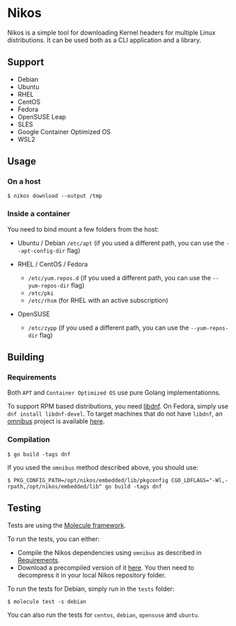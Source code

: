 # Nikos

Nikos is a simple tool for downloading Kernel headers for multiple Linux distributions. It can be used both as a CLI application and a library.

## Support

 * Debian
 * Ubuntu
 * RHEL 
 * CentOS
 * Fedora
 * OpenSUSE Leap
 * SLES
 * Google Container Optimized OS
 * WSL2

## Usage

### On a host

`$ nikos download --output /tmp`

### Inside a container

You need to bind mount a few folders from the host:

 * Ubuntu / Debian
   `/etc/apt` (if you used a different path, you can use the `--apt-config-dir` flag)

 * RHEL / CentOS / Fedora
   - `/etc/yum.repos.d` (if you used a different path, you can use the `--yum-repos-dir` flag)
   - `/etc/pki`
   - `/etc/rhsm` (for RHEL with an active subscription)

 * OpenSUSE
   - `/etc/zypp` (if you used a different path, you can use the `--yum-repos-dir` flag)

## Building

### Requirements

Both `APT` and `Container Optimized OS` use pure Golang implementationns.

To support RPM based distributions, you need [libdnf](https://github.com/rpm-software-management/libdnf).
On Fedora, simply use `dnf install libdnf-devel`. To target machines that do not have `libdnf`, an
[omnibus](https://github.com/chef/omnibus) project is available [here](https://github.com/lebauce/omnibus-nikos).

### Compilation

`$ go build -tags dnf`

If you used the `omnibus` method described above, you should use:

`$ PKG_CONFIG_PATH=/opt/nikos/embedded/lib/pkgconfig CGO_LDFLAGS="-Wl,-rpath,/opt/nikos/embedded/lib" go build -tags dnf`

## Testing

Tests are using the [Molecule framework](https://github.com/ansible-community/molecule).

To run the tests, you can either:

 * Compile the Nikos dependencies using `omnibus` as described in [Requirements](#requirements).
 * Download a precompiled version of it [here](https://glumol.com/nikos/opt.nikos.xz). You then need to
   decompress it in your local Nikos repository folder.

To run the tests for Debian, simply run in the `tests` folder:

`$ molecule test -s debian`

You can also run the tests for `centos`, `debian`, `opensuse` and `ubuntu`.
